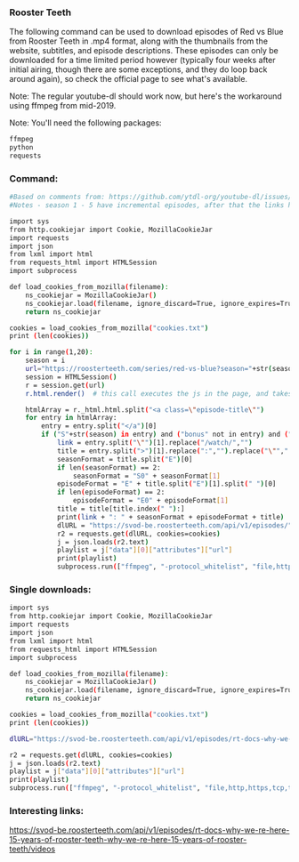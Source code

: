 ### Rooster Teeth
The following command can be used to download episodes of Red vs Blue from Rooster Teeth in .mp4 format, along with the thumbnails from
the website, subtitles, and episode descriptions. These episodes can only be downloaded for a time limited period
however (typically four weeks after initial airing, though there are some exceptions, and they do loop back around again), so check the official page to see what's available.

Note: The regular youtube-dl should work now, but here's the workaround using ffmpeg from mid-2019.

Note: You'll need the following packages:
```sh
ffmpeg
python
requests
```

### Command:
```sh
#Based on comments from: https://github.com/ytdl-org/youtube-dl/issues/16094
#Notes - season 1 - 5 have incremental episodes, after that the links have words

import sys
from http.cookiejar import Cookie, MozillaCookieJar
import requests
import json
from lxml import html
from requests_html import HTMLSession
import subprocess

def load_cookies_from_mozilla(filename):
    ns_cookiejar = MozillaCookieJar()
    ns_cookiejar.load(filename, ignore_discard=True, ignore_expires=True)
    return ns_cookiejar

cookies = load_cookies_from_mozilla("cookies.txt")
print (len(cookies))

for i in range(1,20):
    season = i
    url="https://roosterteeth.com/series/red-vs-blue?season="+str(season)
    session = HTMLSession()
    r = session.get(url)
    r.html.render()  # this call executes the js in the page, and takes a moment

    htmlArray = r._html.html.split("<a class=\"episode-title\"")
    for entry in htmlArray:
        entry = entry.split("</a")[0]
        if ("S"+str(season) in entry) and ("bonus" not in entry) and ("/watch" in entry):
            link = entry.split("\"")[1].replace("/watch/","")
            title = entry.split(">")[1].replace(":","").replace("\"","'").replace("?","").replace("<","").replace(">","").replace("|","").replace("*","").replace("/","").replace("\\","")
            seasonFormat = title.split("E")[0]
            if len(seasonFormat) == 2:
                seasonFormat = "S0" + seasonFormat[1]
            episodeFormat = "E" + title.split("E")[1].split(" ")[0]
            if len(episodeFormat) == 2:
                episodeFormat = "E0" + episodeFormat[1]
            title = title[title.index(" "):]
            print(link + ": " + seasonFormat + episodeFormat + title)
            dlURL = "https://svod-be.roosterteeth.com/api/v1/episodes/" + link + "/videos"
            r2 = requests.get(dlURL, cookies=cookies)
            j = json.loads(r2.text)
            playlist = j["data"][0]["attributes"]["url"]
            print(playlist)
            subprocess.run(["ffmpeg", "-protocol_whitelist", "file,http,https,tcp,tls,crypto", "-i", playlist, "-c", "copy", "videos/" + seasonFormat + episodeFormat + title + ".mp4"])
```

### Single downloads:<br>
```sh
import sys
from http.cookiejar import Cookie, MozillaCookieJar
import requests
import json
from lxml import html
from requests_html import HTMLSession
import subprocess

def load_cookies_from_mozilla(filename):
    ns_cookiejar = MozillaCookieJar()
    ns_cookiejar.load(filename, ignore_discard=True, ignore_expires=True)
    return ns_cookiejar

cookies = load_cookies_from_mozilla("cookies.txt")
print (len(cookies))

dlURL="https://svod-be.roosterteeth.com/api/v1/episodes/rt-docs-why-we-re-here-15-years-of-rooster-teeth-why-we-re-here-15-years-of-rooster-teeth/videos"

r2 = requests.get(dlURL, cookies=cookies)
j = json.loads(r2.text)
playlist = j["data"][0]["attributes"]["url"]
print(playlist)
subprocess.run(["ffmpeg", "-protocol_whitelist", "file,http,https,tcp,tls,crypto", "-i", playlist, "-c", "copy", "output.mp4"])
```

### Interesting links:<br>
https://svod-be.roosterteeth.com/api/v1/episodes/rt-docs-why-we-re-here-15-years-of-rooster-teeth-why-we-re-here-15-years-of-rooster-teeth/videos
